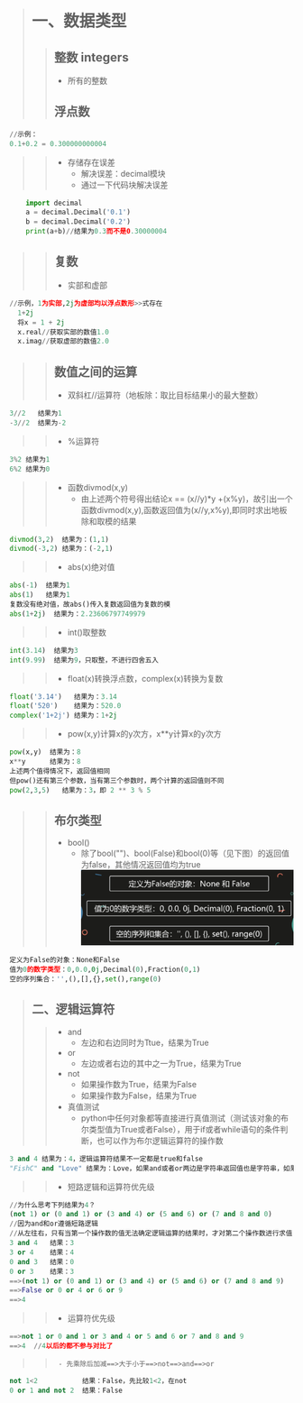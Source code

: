 > # 一、数据类型
>> ## 整数 integers
>> - 所有的整数
>> ## 浮点数
```python
//示例：
0.1+0.2 = 0.300000000004
```
>>- 存储存在误差
>>    - 解决误差：decimal模块
>>    - 通过一下代码块解决误差

```python
    import decimal
    a = decimal.Decimal('0.1')
    b = decimal.Decimal('0.2')
    print(a+b)//结果为0.3而不是0.30000004
```

>> ## 复数
>>- 实部和虚部
>>
  ```python  
  //示例，1为实部,2j为虚部均以浮点数形>>式存在
    1+2j
    将x = 1 + 2j
    x.real//获取实部的数值1.0
    x.imag//获取虚部的数值2.0
  ```
>> ## 数值之间的运算
>> - 双斜杠//运算符（地板除：取比目标结果小的最大整数）
```python
3//2   结果为1
-3//2  结果为-2
```
>> - %运算符

```python
3%2 结果为1
6%2 结果为0
```
>> - 函数divmod(x,y)
>>    - 由上述两个符号得出结论x == (x//y)*y +(x%y)，故引出一个函数divmod(x,y),函数返回值为(x//y,x%y),即同时求出地板除和取模的结果
```python
divmod(3,2)  结果为：(1,1)
divmod(-3,2) 结果为：(-2,1)
```
>> - abs(x)绝对值

```python
abs(-1)  结果为1
abs(1)   结果为1
复数没有绝对值，故abs()传入复数返回值为复数的模
abs(1+2j)  结果为：2.23606797749979
```

>> - int()取整数

```python
int(3.14)  结果为3
int(9.99)  结果为9，只取整，不进行四舍五入
```
>> - float(x)转换浮点数，complex(x)转换为复数

```python
float('3.14')   结果为：3.14
float('520')    结果为：520.0
complex('1+2j') 结果为：1+2j
```

>> - pow(x,y)计算x的y次方，x**y计算x的y次方

```python
pow(x,y)  结果为：8
x**y      结果为：8
上述两个值得情况下，返回值相同
但pow()还有第三个参数，当有第三个参数时，两个计算的返回值则不同
pow(2,3,5)   结果为：3，即 2 ** 3 % 5
```
>> ## 布尔类型
>>- bool()
>>      - 除了bool("")、bool(False)和bool(0)等（见下图）的返回值为false，其他情况返回值均为true
![01布尔为false的情况](../notes/imgs/01%E5%B8%83%E5%B0%94%E4%B8%BAfalse%E7%9A%84%E6%83%85%E5%86%B5.png)

```python
定义为False的对象：None和False
值为0的数字类型：0,0.0,0j,Decimal(0),Fraction(0,1)
空的序列集合：'',(),[],{},set(),range(0)
```

> ## 二、逻辑运算符
>> - and
>>   - 左边和右边同时为Ttue，结果为True
>> - or
>>   - 左边或者右边的其中之一为True，结果为True
>> - not
>>   - 如果操作数为True，结果为False
>>   - 如果操作数为False，结果为True
>> - 真值测试
>>   - python中任何对象都等直接进行真值测试（测试该对象的布尔类型值为True或者False），用于if或者while语句的条件判断，也可以作为布尔逻辑运算符的操作数

```python
3 and 4 结果为：4，逻辑运算符结果不一定都是true和false
"FishC" and "Love" 结果为：Love，如果and或者or两边是字符串返回值也是字符串，如果是数字即返回为数字
```
>> - 短路逻辑和运算符优先级
```python
//为什么思考下列结果为4？
(not 1) or (0 and 1) or (3 and 4) or (5 and 6) or (7 and 8 and 0)
//因为and和or遵循短路逻辑
//从左往右，只有当第一个操作数的值无法确定逻辑运算的结果时，才对第二个操作数进行求值
3 and 4   结果：3
3 or 4    结果：4
0 and 3   结果：0
0 or 3    结果：3
==>(not 1) or (0 and 1) or (3 and 4) or (5 and 6) or (7 and 8 and 9)
==>False or 0 or 4 or 6 or 9
==>4

```
>>   - 运算符优先级
```python
==>not 1 or 0 and 1 or 3 and 4 or 5 and 6 or 7 and 8 and 9
==>4  //4以后的都不参与对比了
```
>>      - 先乘除后加减==>大于小于==>not==>and==>or
```python
not 1<2           结果：False，先比较1<2，在not
0 or 1 and not 2  结果：False
```
>>
>>
>>
>>
>>
>>
